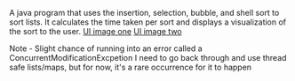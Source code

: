 A java program that uses the insertion, selection, bubble, and shell sort
to sort lists. It calculates the time taken per sort and displays a visualization
of the sort to the user.
[UI image one](https://cdn.discordapp.com/attachments/429121521529651210/907274664601071657/unknown.png)
[UI image two](https://cdn.discordapp.com/attachments/429121521529651210/907274798441316382/unknown.png)

Note - Slight chance of running into an error called a ConcurrentModificationExcpetion
I need to go back through and use thread safe lists/maps, but for now, it's a rare occurrence
for it to happen
